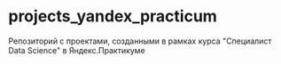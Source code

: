 # projects_yandex_practicum
Репозиторий с проектами, созданными в рамках курса "Специалист Data Science" в Яндекс.Практикуме

